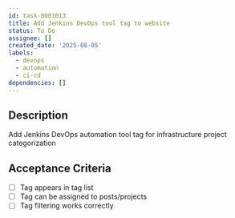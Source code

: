 ```yaml
---
id: task-0001013
title: Add Jenkins DevOps tool tag to website
status: To Do
assignee: []
created_date: '2025-08-05'
labels:
  - devops
  - automation
  - ci-cd
dependencies: []
---
```


## Description

Add Jenkins DevOps automation tool tag for infrastructure project categorization

## Acceptance Criteria

- [ ] Tag appears in tag list
- [ ] Tag can be assigned to posts/projects
- [ ] Tag filtering works correctly
